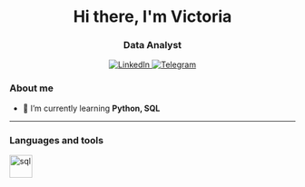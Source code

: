 <div id="header" align="center">
    <h1>Hi there, I'm  Victoria </h1>
    <h3>Data Analyst</h3>
</div>

<div id="socials" align="center">
    <a href="https://ru.linkedin.com/in/victoria-balanovskaya-422b4141">
    <img src="https://img.shields.io/badge/LinkedIn-blue?style=for-the-badge&logo=linkedin&logoColor=white" alt="LinkedIn"/>
  </a>
   <a href="https://t.me/bal_vita">
    <img src="https://img.shields.io/badge/Telegram-blue?style=for-the-badge&logo=telegram&logoColor=white" alt="Telegram"/>
  </a>
</div>

### About me
- 🌱 I’m currently learning **Python, SQL**

---

### Languages and tools


<img src="https://cdn.jsdelivr.net/gh/devicons/devicon/icons/postgresql/postgresql-original.svg" title="sql" width="40" height="40"/>&nbsp;



